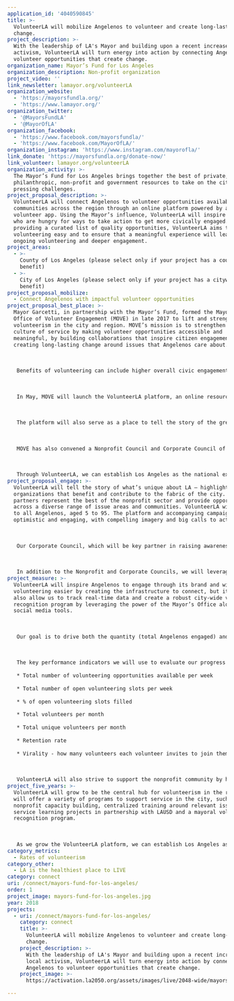 ```yaml
---
application_id: '4040590845'
title: >-
  VolunteerLA will mobilize Angelenos to volunteer and create long-lasting
  change.
project_description: >-
  With the leadership of LA's Mayor and building upon a recent increase in local
  activism, VolunteerLA will turn energy into action by connecting Angelenos to
  volunteer opportunities that create change.
organization_name: Mayor’s Fund for Los Angeles
organization_description: Non-profit organization
project_video: ''
link_newsletter: lamayor.org/volunteerLA
organization_website:
  - 'https://mayorsfundla.org/'
  - 'https://www.lamayor.org/'
organization_twitter:
  - '@MayorsFundLA'
  - '@MayorOfLA'
organization_facebook:
  - 'https://www.facebook.com/mayorsfundla/'
  - 'https://www.facebook.com/MayorOfLA/'
organization_instagram: 'https://www.instagram.com/mayorofla/'
link_donate: 'https://mayorsfundla.org/donate-now/'
link_volunteer: lamayor.org/volunteerLA
organization_activity: >-
  The Mayor’s Fund for Los Angeles brings together the best of private,
  philanthropic, non-profit and government resources to take on the city’s most
  pressing challenges.
project_proposal_description: >-
  VolunteerLA will connect Angelenos to volunteer opportunities available in
  communities across the region through an online platform powered by a mobile
  volunteer app. Using the Mayor’s influence, VolunteerLA will inspire Angelenos
  who are hungry for ways to take action to get more civically engaged. By
  providing a curated list of quality opportunities, VolunteerLA aims to make
  volunteering easy and to ensure that a meaningful experience will lead to
  ongoing volunteering and deeper engagement.
project_areas:
  - >-
    County of Los Angeles (please select only if your project has a countywide
    benefit)
  - >-
    City of Los Angeles (please select only if your project has a citywide
    benefit)
project_proposal_mobilize:
  - Connect Angelenos with impactful volunteer opportunities
project_proposal_best_place: >-
  Mayor Garcetti, in partnership with the Mayor’s Fund, formed the Mayor’s
  Office of Volunteer Engagement (MOVE) in late 2017 to lift and strengthen
  volunteerism in the city and region. MOVE’s mission is to strengthen L.A.’s
  culture of service by making volunteer opportunities accessible and
  meaningful, by building collaborations that inspire citizen engagement, and by
  creating long-lasting change around issues that Angelenos care about.
   
    
   
   Benefits of volunteering can include higher overall civic engagement, improved health, skills development, and lower criminal activity. Volunteering makes our communities stronger and more resilient. Corporate-based volunteerism builds employee culture and is a key component to corporate social responsibility efforts. 
   
   
   
   In May, MOVE will launch the VolunteerLA platform, an online resource that includes a curated list of volunteer opportunities in order to easily connect Angelenos to opportunities that are available in local communities across the region and that build on a diverse collection of skills. The volunteer opportunities featured on the site will represent the best of Los Angeles with MOVE’s vetted nonprofit partners posting opportunities as they become available. The platform will be powered by Golden, the leading volunteer mobile app. The Golden app features technical capabilities that will allow MOVE to capture valuable data to best inform how to grow volunteerism in the city and the region. Golden aims to solve one key challenge of volunteering — recruiting and converting volunteers — by making signing up easy and fun with clear, engaging descriptions and real-time logistics (like automated sign-in). In addition, Golden includes a backend dashboard that tracks key metrics and analytics, including economic value of volunteer time logged, percentage of new versus returning volunteers, interests and search terms, and a zip code heat map. 
   
   
   
   The platform will also serve as a place to tell the story of the great work being done by volunteers from nonprofits, corporations and institutions across the city and region, and will provide space to acknowledge and thank partners. 
   
   
   
   MOVE has also convened a Nonprofit Council and Corporate Council of leading nonprofit organizations and companies from across the city to come together to support VolunteerLA. These groups serve as key advisors and give input on how MOVE can best support corporate programs and the needs of nonprofits in the region. Going forward, the Nonprofit Council and Corporate Council will partner with MOVE to launch other programs to strengthen the city’s culture of volunteerism.
   
   
   
   Through VolunteerLA, we can establish Los Angeles as the national example of how government, nonprofits, foundations, and companies can partner to productively address our local issues together.
project_proposal_engage: >-
  VolunteerLA will tell the story of what’s unique about LA — highlighting the
  organizations that benefit and contribute to the fabric of the city. Our
  partners represent the best of the nonprofit sector and provide opportunities
  across a diverse range of issue areas and communities. VolunteerLA will appeal
  to all Angelenos, aged 5 to 95. The platform and accompanying campaign will be
  optimistic and engaging, with compelling imagery and big calls to action.
   
   
   
   Our Corporate Council, which will be key partner in raising awareness about VolunteerLA, is made of up leaders from a diverse range of industries. 
   
   
   
   In addition to the Nonprofit and Corporate Councils, we will leverage additional partners and networks to engage Angelenos in VolunteerLA including the Department of Neighborhood Empowerment, the Mayor’s field representatives, city departments like Recreation and Parks and the Central Library, the Mayor’s Youth Council, LA City employees, including retired public servants and more.
project_measure: >-
  VolunteerLA will inspire Angelenos to engage through its brand and will make
  volunteering easier by creating the infrastructure to connect, but it will
  also allow us to track real-time data and create a robust city-wide volunteer
  recognition program by leveraging the power of the Mayor’s Office alongside
  social media tools. 
   
   
   
   Our goal is to drive both the quantity (total Angelenos engaged) and consistency (multiple instances of engagement per year) of volunteering in the city and region to not only meet but to exceed the national average. To help reach LA2050’s goal of a 65% volunteer rate by the year 2050, we aim to raise the volunteer participation rate from 19% to 26% over the next 5 years.
   
   
   
   The key performance indicators we will use to evaluate our progress and track our success, include: 
   
   * Total number of volunteering opportunities available per week
   
   * Total number of open volunteering slots per week
   
   * % of open volunteering slots filled
   
   * Total volunteers per month
   
   * Total unique volunteers per month
   
   * Retention rate
   
   * Virality - how many volunteers each volunteer invites to join them
   
   
   
   VolunteerLA will also strive to support the nonprofit community by helping to ensure that its needs are met through meaningful volunteer engagement. We will look at the percentage of available spots filled and monitor the ‘take rate’ of posted opportunities to give organizations feedback on how opportunities are presented.
project_five_years: >-
  VolunteerLA will grow to be the central hub for volunteerism in the region and
  will offer a variety of programs to support service in the city, such as
  nonprofit capacity building, centralized training around relevant issues,
  service learning projects in partnership with LAUSD and a mayoral volunteer
  recognition program.
   
   
   
   As we grow the VolunteerLA platform, we can establish Los Angeles as the model of how government, nonprofits, foundations, and companies can partner to productively address our local issues together using technology and collaboration.
category_metrics:
  - Rates of volunteerism
category_other:
  - LA is the healthiest place to LIVE
category: connect
uri: /connect/mayors-fund-for-los-angeles/
order: 1
project_image: mayors-fund-for-los-angeles.jpg
year: 2018
projects:
  - uri: /connect/mayors-fund-for-los-angeles/
    category: connect
    title: >-
      VolunteerLA will mobilize Angelenos to volunteer and create long-lasting
      change.
    project_description: >-
      With the leadership of LA's Mayor and building upon a recent increase in
      local activism, VolunteerLA will turn energy into action by connecting
      Angelenos to volunteer opportunities that create change.
    project_image: >-
      https://activation.la2050.org/assets/images/live/2048-wide/mayors-fund-for-los-angeles.jpg

---
```

